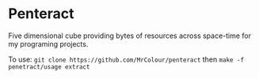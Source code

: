 # Penteract

Five dimensional cube providing bytes of resources across space-time for my programing projects.

To use: `git clone https://github.com/MrColour/penteract` then `make -f penetract/usage extract`
